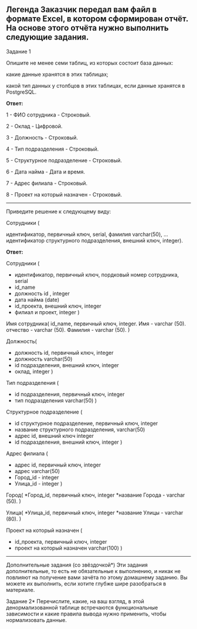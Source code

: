 Легенда
Заказчик передал вам файл в формате Excel, в котором сформирован отчёт.
На основе этого отчёта нужно выполнить следующие задания.
---
Задание 1

Опишите не менее семи таблиц, из которых состоит база данных:

какие данные хранятся в этих таблицах;

какой тип данных у столбцов в этих таблицах, если данные хранятся в PostgreSQL.

**Ответ:**

1 - ФИО сотрудника - Строковый.

2 - Оклад - Цифровой.

3 - Должность - Строковый.

4 - Тип подразделения - Строковый.

5 - Структурное подразделение - Строковый.

6 - Дата найма - Дата и время.

7 - Адрес филиала - Строковый.

8 - Проект на который назначен - Строковый.

***

Приведите решение к следующему виду:

Сотрудники (

идентификатор, первичный ключ, serial,
фамилия varchar(50),
...
идентификатор структурного подразделения, внешний ключ, integer).

**Ответ:**

Сотрудники (

* идентификатор, первичный ключ, пордковый номер сотрудника, serial
* id_name
* должность id , integer
* дата найма (date)
* id_проекта, внешний ключ, integer
* филиал и проект, integer
  )

Имя сотрудника(
id_name, первичный ключ, integer.
Имя - varchar (50).
отчество - varchar (50).
Фамилия - varchar (50).
)

Должность(
* должность id, первичный ключ, integer
* должность varchar(50)
* id подразделения, внешний ключ, integer
* оклад, integer
)

Тип подразделения (

* id подразделения, первичный ключ, integer
* тип подразделения varchar(50)
)

Структурное подразделение (

* id структурное подразделение, первичный ключ, integer
* название структурного подразделения, varchar(50)
* адрес id, внешний ключ integer
* id подразделения, внешний ключ, integer
)

Адрес филиала (

* адрес id, первичный ключ, integer
* адрес varchar(50)
* Город_id - integer
* Улица_id - integer
)

Город(
*Город_id, первичный ключ, integer
*название Города - varchar (50).
)

Улица(
*Улица_id, первичный ключ, integer
*название Улицы - varchar (80).
)

Проект на который назначен (

* id_проекта, первичный ключ, integer
* проект на который назначен varchar(100)
)


***

Дополнительные задания (со звёздочкой*)
Эти задания дополнительные, то есть не обязательные к выполнению, и никак не повлияют на получение вами зачёта по этому домашнему заданию. Вы можете их выполнить, если хотите глубже шире разобраться в материале.

Задание 2*
Перечислите, какие, на ваш взгляд, в этой денормализованной таблице встречаются функциональные зависимости и какие правила вывода нужно применить, чтобы нормализовать данные.
